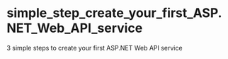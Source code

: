 # simple_step_create_your_first_ASP.NET_Web_API_service
3 simple steps to create your first ASP.NET Web API service
